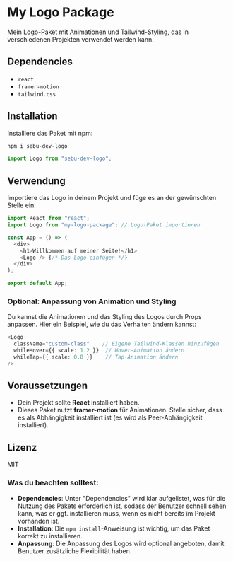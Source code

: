 # My Logo Package

Mein Logo-Paket mit Animationen und Tailwind-Styling, das in verschiedenen Projekten verwendet werden kann.

## Dependencies

- `react`
- `framer-motion`
- `tailwind.css`

## Installation

Installiere das Paket mit npm:

```bash
npm i sebu-dev-logo
```

```typescript
import Logo from "sebu-dev-logo";
```

## Verwendung

Importiere das Logo in deinem Projekt und füge es an der gewünschten Stelle ein:

```typescript
import React from "react";
import Logo from "my-logo-package"; // Logo-Paket importieren

const App = () => (
  <div>
    <h1>Willkommen auf meiner Seite!</h1>
    <Logo /> {/* Das Logo einfügen */}
  </div>
);

export default App;
```

### Optional: Anpassung von Animation und Styling

Du kannst die Animationen und das Styling des Logos durch Props anpassen. Hier ein Beispiel, wie du das Verhalten ändern kannst:

```typescript
<Logo
  className="custom-class"    // Eigene Tailwind-Klassen hinzufügen
  whileHover={{ scale: 1.2 }}  // Hover-Animation ändern
  whileTap={{ scale: 0.8 }}    // Tap-Animation ändern
/>
```
## Voraussetzungen

- Dein Projekt sollte **React** installiert haben.
- Dieses Paket nutzt **framer-motion** für Animationen. Stelle sicher, dass es als Abhängigkeit installiert ist (es wird als Peer-Abhängigkeit installiert).

## Lizenz

MIT

### Was du beachten solltest:

- **Dependencies**: Unter "Dependencies" wird klar aufgelistet, was für die Nutzung des Pakets erforderlich ist, sodass der Benutzer schnell sehen kann, was er ggf. installieren muss, wenn es nicht bereits im Projekt vorhanden ist.
- **Installation**: Die `npm install`-Anweisung ist wichtig, um das Paket korrekt zu installieren.
- **Anpassung**: Die Anpassung des Logos wird optional angeboten, damit Benutzer zusätzliche Flexibilität haben.
```
